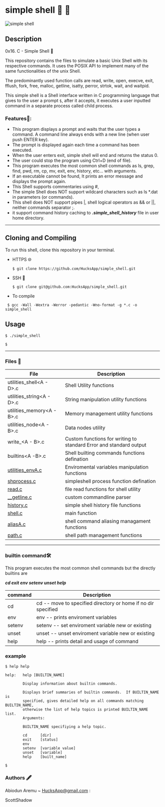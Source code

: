 # simple shell 🐚 🐌

![simple shell](https://github.com/HucksApp/simple_shell/assets/58187974/7c75e9f7-ed96-4775-a907-e39a4df76bf5)

## Description 

0x16. C - Simple Shell 🐌

This repository contains the files to simulate a basic Unix Shell with its respective commands. It uses the POSIX API to implement many of the same functionalities of the unix Shell.

The predominantly used function calls are read, write, open, execve, exit, fflush, fork, free, malloc, getline, isatty, perror, strtok, wait, and waitpid.

This simple shell is a Shell interface written in C programming language that gives to the user a prompt `$`, after it accepts, it executes a user inputted command in a separate process called child process.


### Features🔭:
* This program displays a prompt and waits that the user types a command. A command line always ends with a new line (when user push ENTER key).
* The prompt is displayed again each time a command has been executed.
* When the user enters exit, simple shell will end and returns the status 0.
* The user could stop the program using Ctrl+D (end of file).
* This program executes the most common shell commands as ls, grep, find, pwd, rm, cp, mv, exit, env, history, etc... with arguments.
* If an executable cannot be found, It prints an error message and displays the prompt again.
* This Shell supports commentaries using #,
* The simple Shell does NOT support wildcard characters such as ls *.dat in parameters (or commands).
* This shell does NOT support pipes |, shell logical operators as && or ||, neither commands separator ;.
* it support command history caching to ***.simple_shell_history*** file in user home directory.

------------------------------------
## Cloning and Compiling
To run this shell, clone this repository in your terminal.
* HTTPS 🌐
  ```
  $ git clone https://github.com/HucksApp/simple_shell.git
  ```
* SSH 🐚
  ```
  $ git clone git@github.com:HucksApp/simple_shell.git
  ```
* To compile
 ```
  $ gcc -Wall -Wextra -Werror -pedantic -Wno-format -g *.c -o simple_shell
```

## Usage

```
$ ./simple_shell

$
```
------------------------------------------------
### Files 📄

File                            |          Description
--------------------------------|---------------------
utilities_shell<A - D>.c        | Shell Utility functions
utilities_string<A - D>.c       | String manipulation utility functions
utilities_memory<A - B>.c       | Memory management utility functions
utilities_node<A - B>.c         | Data nodes utility 
write_<A - B>.c                 | Custom functions for writing to standard Error and standard output
builtins<A -B>.c                | Shell builting commands functions defination
[utilities_envA.c](./utilities_envA.c) | Enviromental variables manipulation functions
[shprocess.c](./shprocess.c)        | simpleshell process function defination
[read.c](./read.c)                  | file read functions for shell utility
[__getline.c](./__getline.c)            | custom commandline parser
[history.c](./history.c)            | simple shell history file functions
[shell.c](./shell.c)                | main function 
[aliasA.c](./aliasA.c)              | shell command aliasing managament functions
[path.c](./path.c)                  | shell path management functions


---------------------------------------------------------
### builtin command🛠
This program executes the most common shell commands but the directly builtins are

***cd exit env setenv unset help***

command       |      Description
--------------|------------------
cd            |  cd <directory>   -- move to specified directory or home if no dir specified
env           | env  --  prints enviroment variables
setenv        | setenv <variable> <value> -- set enviroment variable new or existing
unset         | unset <variable>  -- unset enviroment variable new or existing
help          | help <command>  -- prints detail and usage of command

### example
```
$ help help

help:   help [BUILTIN_NAME]

        Display information about builtin commands.

        Displays brief summaries of builtin commands.  If BUILTIN_NAME is
        specified, gives detailed help on all commands matching BUILTIN_NAME,
        otherwise the list of help topics is printed BUILTIN_NAME list.
        Arguments:

        BUILTIN_NAME specifiying a help topic.

        cd      [dir]
        exit    [status]
        env
        setenv  [variable value]
        unset   [variable]
        help    [built_name]

$
```

### Authors 🖋

Abiodun Aremu ~ HucksApp@gmail.com :

ScottShadow




 
